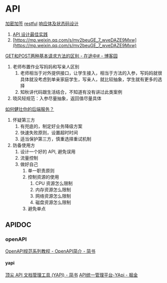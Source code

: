# API

[加密加签](加密加签.md)
[restful](restful.md)
[响应体及状态码设计](响应体及状态码设计.md)
1. [API 设计最佳实践](https://mp.weixin.qq.com/s/QIwMg1dYUpBZ6PTrtwaw1Q)
2. [https://mp.weixin.qq.com/s/mv2beuGE_7_wveDAZE9Mxw](https://mp.weixin.qq.com/s/mv2beuGE_7_wveDAZE9Mxw)


[GET和POST两种基本请求方法的区别 - 在途中# - 博客园](https://www.cnblogs.com/logsharing/p/8448446.html)




1.  老师布置作业写妈妈和写亲人区别
    1.  老师相当于对外提供接口，让学生接入，相当于方法的入参，写妈妈就很具体就没考虑到单亲家庭学生，写亲人，就比较抽象，学生就有更多的选择
    2.  知秋讲代码跟生活结合，不知道有没有讲过此类案例
2.  晓风轻规范：入参尽量抽象，返回值尽量具体


[如何健壮你的后端服务？](https://mp.weixin.qq.com/s/g2Hpk8AAcLs_a1p2kISj2A)
1. 怀疑第三方
	1. 有兜底的，制定好业务降级方案
	2. 快速失败原则，设置超时时间
	3. 适当保护第三方，慎重选择重试机制
2. 防备使用方
	1. 设计一个好的 API, 避免误用
	2. 流量控制
	3. 做好自己
		1. 单一职责原则
		2. 控制资源的使用
			1. CPU 资源怎么限制
			2. 内存资源怎么限制
			3. 网络资源怎么限制
			4. 磁盘资源怎么限制
		3. 避免单点

## APIDOC
### openAPI
[OpenAPI规范系列教程 - OpenAPI简介 - 简书](https://www.jianshu.com/p/a65d638f0315)

#### yapi
[顶尖 API 文档管理工具 (YAPI) - 简书](https://www.jianshu.com/p/a97d2efb23c5)
[API统一管理平台-YApi - 掘金](https://juejin.cn/post/6844903918145634312)
